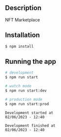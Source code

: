 ## Description

NFT Marketplace

## Installation

```bash
$ npm install
```

## Running the app

```bash
# development
$ npm run start

# watch mode
$ npm run start:dev

# production mode
$ npm run start:prod
```

```
Development started at
02/06/2023 - 12:40

Development finished at
02/06/2023 - 12:40
```
